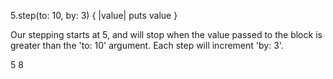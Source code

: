 5.step(to: 10, by: 3) { |value| puts value }

Our stepping starts at 5, and will stop when the value passed to the block is
greater than the 'to: 10' argument. Each step will increment 'by: 3'.

5
8
